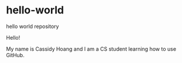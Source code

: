 # hello-world
hello world repository

Hello!

My name is Cassidy Hoang and I am a CS student learning how to use GitHub.
